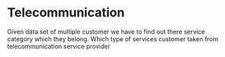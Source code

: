# Telecommunication
Given data set of multiple customer we have to find out there service category which they belong.
Which type of services customer taken from telecommunication service provider
